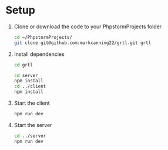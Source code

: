 # Setup

1. Clone or download the code to your PhpstormProjects folder
    ```sh
    cd ~/PhpstormProjects/
    git clone git@github.com:markcanning22/grtl.git grtl
    ```
2. Install dependencies
    ```sh
   cd grtl

   cd server
   npm install
   cd ../client
   npm install
   ```
3. Start the client
    ```sh
    npm run dev
    ```
4. Start the server
    ```sh
    cd ../server
    npm run dev
    ```